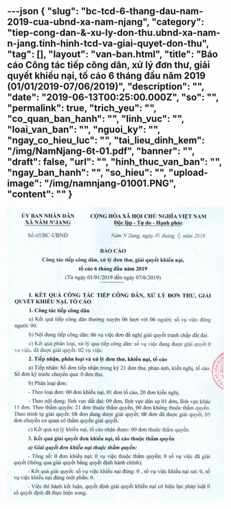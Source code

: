 ---json
{
    "slug": "bc-tcd-6-thang-dau-nam-2019-cua-ubnd-xa-nam-njang",
    "category": "tiep-cong-dan-&-xu-ly-don-thu.ubnd-xa-nam-n-jang.tinh-hinh-tcd-va-giai-quyet-don-thu",
    "tag": [],
    "layout": "van-ban.html",
    "title": "Báo cáo Công tác tiếp công dân, xử lý đơn thư, giải quyết khiếu nại, tố cáo 6 tháng đầu năm 2019 (01/01/2019-07/06/2019)",
    "description": "",
    "date": "2019-06-13T00:25:00.000Z",
    "so": "",
    "permalink": true,
    "trich_yeu": "",
    "co_quan_ban_hanh": "",
    "linh_vuc": "",
    "loai_van_ban": "",
    "nguoi_ky": "",
    "ngay_co_hieu_luc": "",
    "tai_lieu_dinh_kem": "/img/NamNjang-6t-01.pdf",
    "banner": "",
    "draft": false,
    "url": "",
    "hinh_thuc_van_ban": "",
    "ngay_ban_hanh": "",
    "so_hieu": "",
    "upload-image": "/img/namnjang-01001.PNG",
    "__content__": ""
}
---
<p><img alt="" src="/img/namnjang-01001.PNG" /></p>
